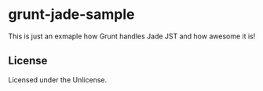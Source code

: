 grunt-jade-sample
=================

This is just an exmaple how Grunt handles Jade JST and how awesome it is!

License
-------

Licensed under the Unlicense.
